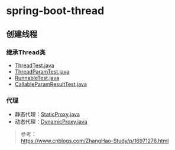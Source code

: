 # spring-boot-thread

## 创建线程

### 继承Thread类

- [ThreadTest.java](src%2Fmain%2Fjava%2Fcom%2Fexample%2Fspringbootthread%2Fcommon%2FbuildThread%2FThreadTest.java)  
- [ThreadParamTest.java](src%2Fmain%2Fjava%2Fcom%2Fexample%2Fspringbootthread%2Fcommon%2FbuildThread%2FThreadParamTest.java)  
- [RunnableTest.java](src%2Fmain%2Fjava%2Fcom%2Fexample%2Fspringbootthread%2Fcommon%2FbuildThread%2FRunnableTest.java)  
- [CallableParamResultTest.java](src%2Fmain%2Fjava%2Fcom%2Fexample%2Fspringbootthread%2Fcommon%2FbuildThread%2FCallableParamResultTest.java)

### 代理

- 静态代理：[StaticProxy.java](src%2Fmain%2Fjava%2Fcom%2Fexample%2Fspringbootthread%2Fcommon%2Fproxy%2FStaticProxy.java)  
- 动态代理：[DynamicProxy.java](src%2Fmain%2Fjava%2Fcom%2Fexample%2Fspringbootthread%2Fcommon%2Fproxy%2FDynamicProxy.java)





> 参考：  
> <https://www.cnblogs.com/ZhangHao-Study/p/16971276.html>




